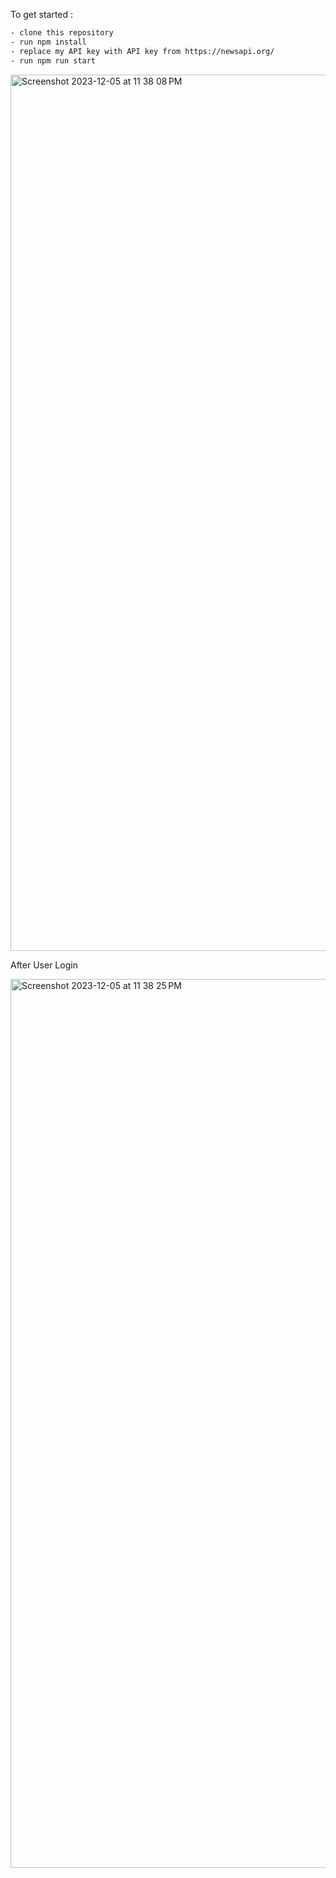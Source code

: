 To get started :

```bash
- clone this repository
- run npm install
- replace my API key with API key from https://newsapi.org/
- run npm run start
```
  
<img width="1402" alt="Screenshot 2023-12-05 at 11 38 08 PM" src="https://github.com/Lysong-Seang/News/assets/96807276/c5a163a4-7041-4630-870a-292052dd550c">


After User Login 


<img width="1422" alt="Screenshot 2023-12-05 at 11 38 25 PM" src="https://github.com/Lysong-Seang/News/assets/96807276/04fa4620-0fb7-4f18-a033-94a3776126db">
